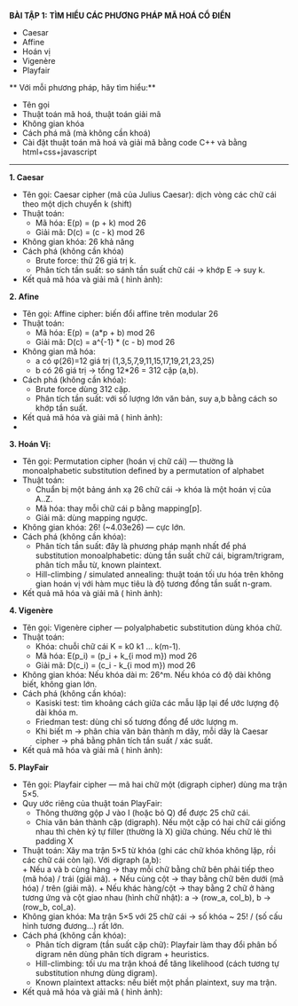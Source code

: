 **BÀI TẬP 1:**
**TÌM HIỂU CÁC PHƯƠNG PHÁP MÃ HOÁ CỔ ĐIỂN**
- Caesar
- Affine
- Hoán vị
- Vigenère
- Playfair
  
**  Với mỗi phương pháp, hãy tìm hiểu:**
- Tên gọi
- Thuật toán mã hoá, thuật toán giải mã
- Không gian khóa
- Cách phá mã (mà không cần khoá)
- Cài đặt thuật toán mã hoá và giải mã bằng code C++ và bằng html+css+javascript

-------------------------------------------------------------------------------------------------------------
**1. Caesar**
  - Tên gọi: Caesar cipher (mã của Julius Caesar): dịch vòng các chữ cái theo một dịch chuyển k (shift)
  - Thuật toán:
      + Mã hóa: E(p) = (p + k) mod 26
      + Giải mã: D(c) = (c - k) mod 26
  - Không gian khóa: 26 khả năng
  - Cách phá (không cần khóa)
      + Brute force: thử 26 giá trị k.
      + Phân tích tần suất: so sánh tần suất chữ cái -> khớp E -> suy k.
  - Kết quả mã hóa và giải mã ( hình ảnh):

**2. Afine**
  - Tên gọi: Affine cipher: biến đổi affine trên modular 26
  - Thuật toán:
      + Mã hóa: E(p) = (a*p + b) mod 26
      + Giải mã: D(c) = a^{-1} * (c - b) mod 26
  - Không gian mã hóa:
      + a có φ(26)=12 giá trị (1,3,5,7,9,11,15,17,19,21,23,25)
      + b có 26 giá trị → tổng 12*26 = 312 cặp (a,b).
  - Cách phá (không cần khóa):
      + Brute force dùng 312 cặp.
      + Phân tích tần suất: với số lượng lớn văn bản, suy a,b bằng cách so khớp tần suất.
  - Kết quả mã hóa và giải mã ( hình ảnh):
  - 
**3. Hoán Vị:**
  - Tên gọi: Permutation cipher (hoán vị chữ cái) — thường là monoalphabetic substitution defined by a permutation of alphabet
  - Thuật toán:
      + Chuẩn bị một bảng ánh xạ 26 chữ cái → khóa là một hoán vị của A..Z.
      + Mã hóa: thay mỗi chữ cái p bằng mapping[p].
      + Giải mã: dùng mapping ngược.
  - Không gian khóa: 26! (~4.03e26) — cực lớn.
  - Cách phá (không cần khóa):
      + Phân tích tần suất: đây là phương pháp mạnh nhất để phá substitution monoalphabetic: dùng tần suất chữ cái, bigram/trigram, phân tích mẫu từ, known plaintext.
      + Hill-climbing / simulated annealing: thuật toán tối ưu hóa trên không gian hoán vị với hàm mục tiêu là độ tương đồng tần suất n-gram.
  - Kết quả mã hóa và giải mã ( hình ảnh):

**4. Vigenère**
  - Tên gọi: Vigenère cipher — polyalphabetic substitution dùng khóa chữ.
  - Thuật toán:
      + Khóa: chuỗi chữ cái K = k0 k1 ... k(m-1).
      + Mã hóa: E(p_i) = (p_i + k_{i mod m}) mod 26
      + Giải mã: D(c_i) = (c_i - k_{i mod m}) mod 26
  - Không gian khóa: Nếu khóa dài m: 26^m. Nếu khóa có độ dài không biết, không gian lớn.
  - Cách phá (không cần khóa):
    + Kasiski test: tìm khoảng cách giữa các mẫu lặp lại để ước lượng độ dài khóa m.
    + Friedman test: dùng chỉ số tương đồng để ước lượng m.
    + Khi biết m → phân chia văn bản thành m dãy, mỗi dãy là Caesar cipher → phá bằng phân tích tần suất / xác suất.
  - Kết quả mã hóa và giải mã ( hình ảnh):
    
**5. PlayFair**
  - Tên gọi: Playfair cipher — mã hai chữ một (digraph cipher) dùng ma trận 5×5.
  - Quy ước riêng của thuật toán PlayFair:
      + Thông thường gộp J vào I (hoặc bỏ Q) để được 25 chữ cái.
      + Chia văn bản thành cặp (digraph). Nếu một cặp có hai chữ cái giống nhau thì chèn ký tự filler (thường là X) giữa chúng. Nếu chữ lẻ thì padding X
  - Thuật toán:
      Xây ma trận 5×5 từ khóa (ghi các chữ khóa không lặp, rồi các chữ cái còn lại).
      Với digraph (a,b):  
        + Nếu a và b cùng hàng → thay mỗi chữ bằng chữ bên phải tiếp theo (mã hóa) / trái (giải mã).
        + Nếu cùng cột → thay bằng chữ bên dưới (mã hóa) / trên (giải mã).
        + Nếu khác hàng/cột → thay bằng 2 chữ ở hàng tương ứng và cột giao nhau (hình chữ nhật): a -> (row_a, col_b), b -> (row_b, col_a).
  - Không gian khóa: Ma trận 5×5 với 25 chữ cái → số khóa ~ 25! / (số cấu hình tương đương...) rất lớn.
  - Cách phá (không cần khóa):
      + Phân tích digram (tần suất cặp chữ): Playfair làm thay đổi phân bố digram nên dùng phân tích digram + heuristics.
      + Hill-climbing: tối ưu ma trận khoá để tăng likelihood (cách tương tự substitution nhưng dùng digram).
      + Known plaintext attacks: nếu biết một phần plaintext, suy ma trận.
  - Kết quả mã hóa và giải mã ( hình ảnh):
